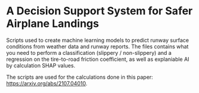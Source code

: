 # A Decision Support System for Safer Airplane Landings
Scripts used to create machine learning models to predict runway surface conditions from weather data and runway reports. The files contains what you need to perform a classification (slippery / non-slippery) and a regression on the tire-to-road friction coefficient, as well as explaniable AI by calculation SHAP values.

The scripts are used for the calculations done in this paper: https://arxiv.org/abs/2107.04010.
